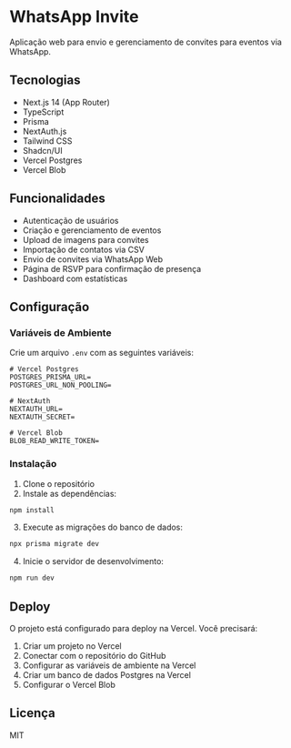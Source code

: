 # WhatsApp Invite

Aplicação web para envio e gerenciamento de convites para eventos via WhatsApp.

## Tecnologias

- Next.js 14 (App Router)
- TypeScript
- Prisma
- NextAuth.js
- Tailwind CSS
- Shadcn/UI
- Vercel Postgres
- Vercel Blob

## Funcionalidades

- Autenticação de usuários
- Criação e gerenciamento de eventos
- Upload de imagens para convites
- Importação de contatos via CSV
- Envio de convites via WhatsApp Web
- Página de RSVP para confirmação de presença
- Dashboard com estatísticas

## Configuração

### Variáveis de Ambiente

Crie um arquivo `.env` com as seguintes variáveis:

```env
# Vercel Postgres
POSTGRES_PRISMA_URL=
POSTGRES_URL_NON_POOLING=

# NextAuth
NEXTAUTH_URL=
NEXTAUTH_SECRET=

# Vercel Blob
BLOB_READ_WRITE_TOKEN=
```

### Instalação

1. Clone o repositório
2. Instale as dependências:

```bash
npm install
```

3. Execute as migrações do banco de dados:

```bash
npx prisma migrate dev
```

4. Inicie o servidor de desenvolvimento:

```bash
npm run dev
```

## Deploy

O projeto está configurado para deploy na Vercel. Você precisará:

1. Criar um projeto no Vercel
2. Conectar com o repositório do GitHub
3. Configurar as variáveis de ambiente na Vercel
4. Criar um banco de dados Postgres na Vercel
5. Configurar o Vercel Blob

## Licença

MIT

<!-- Deploy trigger -->
